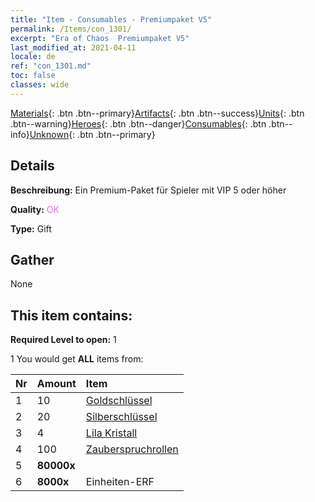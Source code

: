 ```yaml
---
title: "Item - Consumables - Premiumpaket V5"
permalink: /Items/con_1301/
excerpt: "Era of Chaos  Premiumpaket V5"
last_modified_at: 2021-04-11
locale: de
ref: "con_1301.md"
toc: false
classes: wide
---
```

 [Materials](/de/Items/){: .btn .btn--primary}[Artifacts](/de/Items/Artifacts/){: .btn .btn--success}[Units](/de/Items/Units/){: .btn .btn--warning}[Heroes](/de/Items/Heroes/){: .btn .btn--danger}[Consumables](/de/Items/Consumables/){: .btn .btn--info}[Unknown](/de/Items/Unknown/){: .btn .btn--primary}

## Details
 **Beschreibung:** Ein Premium-Paket für Spieler mit VIP 5 oder höher

 **Quality:** <span style="color: #DA70D6">OK</span>

 **Type:** Gift

## Gather

  None

## This item contains:

 **Required Level to open:** 1

 1 You would get **ALL** items  from:

  | Nr | Amount |     Item    |
  |:---|:-------|:------------|
  | 1 | 10 | [Goldschlüssel](/de/Items/con_783/) | 
  | 2 | 20 | [Silberschlüssel](/de/Items/con_693/) | 
  | 3 | 4 | [Lila Kristall](/de/Items/con_720/) | 
  | 4 | 100 | [Zauberspruchrollen](/de/Items/con_694/) | 
  | 5 |  **80000x** | <i class="fas fa-coins"/> |  | 
  | 6 |  **8000x** | Einheiten-ERF |  | 
